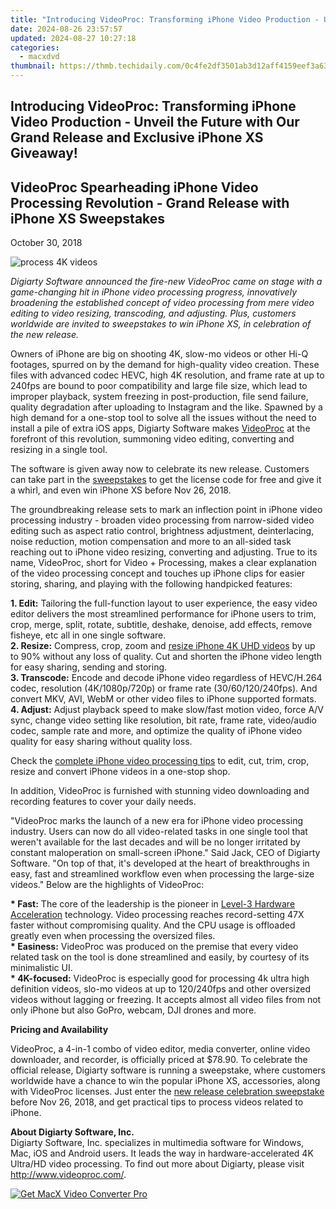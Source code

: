 ```yaml
---
title: "Introducing VideoProc: Transforming iPhone Video Production - Unveil the Future with Our Grand Release and Exclusive iPhone XS Giveaway!"
date: 2024-08-26 23:57:57
updated: 2024-08-27 10:27:18
categories:
  - macxdvd
thumbnail: https://thmb.techidaily.com/0c4fe2df3501ab3d12aff4159eef3a635fdab95893a75ab576300b01cddc62fb.jpg
---
```


## Introducing VideoProc: Transforming iPhone Video Production - Unveil the Future with Our Grand Release and Exclusive iPhone XS Giveaway!

## VideoProc Spearheading iPhone Video Processing Revolution - Grand Release with iPhone XS Sweepstakes

October 30, 2018

![process 4K videos](https://www.macxdvd.com/press-room/../mac-video-converter-pro/article-image/4k-processing-edit.jpg) 

_Digiarty Software announced the fire-new VideoProc came on stage with a game-changing hit in iPhone video processing progress, innovatively broadening the established concept of video processing from mere video editing to video resizing, transcoding, and adjusting. Plus, customers worldwide are invited to sweepstakes to win iPhone XS, in celebration of the new release._ 

Owners of iPhone are big on shooting 4K, slow-mo videos or other Hi-Q footages, spurred on by the demand for high-quality video creation. These files with advanced codec HEVC, high 4K resolution, and frame rate at up to 240fps are bound to poor compatibility and large file size, which lead to improper playback, system freezing in post-production, file send failure, quality degradation after uploading to Instagram and the like. Spawned by a high demand for a one-stop tool to solve all the issues without the need to install a pile of extra iOS apps, Digiarty Software makes [VideoProc](https://www.videoproc.com) at the forefront of this revolution, summoning video editing, converting and resizing in a single tool. 

The software is given away now to celebrate its new release. Customers can take part in the [sweepstakes](https://www.videoproc.com/iphone-video-processing/) to get the license code for free and give it a whirl, and even win iPhone XS before Nov 26, 2018\. 

The groundbreaking release sets to mark an inflection point in iPhone video processing industry - broaden video processing from narrow-sided video editing such as aspect ratio control, brightness adjustment, deinterlacing, noise reduction, motion compensation and more to an all-sided task reaching out to iPhone video resizing, converting and adjusting. True to its name, VideoProc, short for Video + Processing, makes a clear explanation of the video processing concept and touches up iPhone clips for easier storing, sharing, and playing with the following handpicked features: 

**1\. Edit:** Tailoring the full-function layout to user experience, the easy video editor delivers the most streamlined performance for iPhone users to trim, crop, merge, split, rotate, subtitle, deshake, denoise, add effects, remove fisheye, etc all in one single software.   
**2\. Resize:** Compress, crop, zoom and [resize iPhone 4K UHD videos](http://www.videoproc.com/iphone-video-processing/resize-iphone-video.htm) by up to 90% without any loss of quality. Cut and shorten the iPhone video length for easy sharing, sending and storing.   
**3\. Transcode:** Encode and decode iPhone video regardless of HEVC/H.264 codec, resolution (4K/1080p/720p) or frame rate (30/60/120/240fps). And convert MKV, AVI, WebM or other video files to iPhone supported formats.   
**4\. Adjust:** Adjust playback speed to make slow/fast motion video, force A/V sync, change video setting like resolution, bit rate, frame rate, video/audio codec, sample rate and more, and optimize the quality of iPhone video quality for easy sharing without quality loss. 

Check the [complete iPhone video processing tips](https://www.videoproc.com/iphone-video-processing/) to edit, cut, trim, crop, resize and convert iPhone videos in a one-stop shop. 

In addition, VideoProc is furnished with stunning video downloading and recording features to cover your daily needs. 

"VideoProc marks the launch of a new era for iPhone video processing industry. Users can now do all video-related tasks in one single tool that weren't available for the last decades and will be no longer irritated by constant maloperation on small-screen iPhone." Said Jack, CEO of Digiarty Software. "On top of that, it's developed at the heart of breakthroughs in easy, fast and streamlined workflow even when processing the large-size videos." Below are the highlights of VideoProc:

**\* Fast:** The core of the leadership is the pioneer in [Level-3 Hardware Acceleration](https://www.videoproc.com/video-process/full-gpu-acceleration-benefits-4k-video.htm) technology. Video processing reaches record-setting 47X faster without compromising quality. And the CPU usage is offloaded greatly even when processing the oversized files.   
**\* Easiness:** VideoProc was produced on the premise that every video related task on the tool is done streamlined and easily, by courtesy of its minimalistic UI.  
**\* 4K-focused:** VideoProc is especially good for processing 4k ultra high definition videos, slo-mo videos at up to 120/240fps and other oversized videos without lagging or freezing. It accepts almost all video files from not only iPhone but also GoPro, webcam, DJI drones and more. 

**Pricing and Availability** 

VideoProc, a 4-in-1 combo of video editor, media converter, online video downloader, and recorder, is officially priced at $78.90\. To celebrate the official release, Digiarty software is running a sweepstake, where customers worldwide have a chance to win the popular iPhone XS, accessories, along with VideoProc licenses. Just enter the [new release celebration sweepstake](http://www.videoproc.com/iphone-video-processing/) before Nov 26, 2018, and get practical tips to process videos related to iPhone. 

**About Digiarty Software, Inc.**  
 Digiarty Software, Inc. specializes in multimedia software for Windows, Mac, iOS and Android users. It leads the way in hardware-accelerated 4K Ultra/HD video processing. To find out more about Digiarty, please visit <http://www.videoproc.com/>. 

[![Get MacX Video Converter Pro](https://www.macxdvd.com/press-room/../adv/mvcp-banner-r.jpg)](https://tools.techidaily.com/macxdvd/products/)

<ins class="adsbygoogle"
     style="display:block"
     data-ad-format="autorelaxed"
     data-ad-client="ca-pub-7571918770474297"
     data-ad-slot="1223367746"></ins>



<ins class="adsbygoogle"
     style="display:block"
     data-ad-client="ca-pub-7571918770474297"
     data-ad-slot="8358498916"
     data-ad-format="auto"
     data-full-width-responsive="true"></ins>

